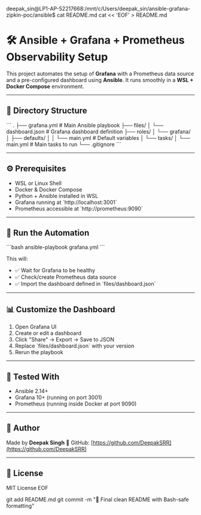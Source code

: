 deepak_sin@LP1-AP-52217668:/mnt/c/Users/deepak_sin/ansible-grafana-zipkin-poc/ansible$ cat README.md
cat << 'EOF' > README.md
# 🛠️ Ansible + Grafana + Prometheus Observability Setup

This project automates the setup of **Grafana** with a Prometheus data source and a pre-configured dashboard using **Ansible**. It runs smoothly in a **WSL + Docker Compose** environment.

---

## 📁 Directory Structure

\`\`\`
.
├── grafana.yml                   # Main Ansible playbook
├── files/
│   └── dashboard.json            # Grafana dashboard definition
├── roles/
│   └── grafana/
│       ├── defaults/
│       │   └── main.yml          # Default variables
│       └── tasks/
│           └── main.yml          # Main tasks to run
└── .gitignore
\`\`\`

---

## ⚙️ Prerequisites

- WSL or Linux Shell
- Docker & Docker Compose
- Python + Ansible installed in WSL
- Grafana running at \`http://localhost:3001\`
- Prometheus accessible at \`http://prometheus:9090\`

---

## 🚀 Run the Automation

\`\`\`bash
ansible-playbook grafana.yml
\`\`\`

This will:

- ✅ Wait for Grafana to be healthy
- ✅ Check/create Prometheus data source
- ✅ Import the dashboard defined in \`files/dashboard.json\`

---

## 📊 Customize the Dashboard

1. Open Grafana UI
2. Create or edit a dashboard
3. Click "Share" → Export → Save to JSON
4. Replace \`files/dashboard.json\` with your version
5. Rerun the playbook

---

## 🧪 Tested With

- Ansible 2.14+
- Grafana 10+ (running on port 3001)
- Prometheus (running inside Docker at port 9090)

---

## 📌 Author

Made by **Deepak Singh**
🔗 GitHub: [https://github.com/DeepakSRR](https://github.com/DeepakSRR)

---

## 📄 License

MIT License
EOF

git add README.md
git commit -m "📝 Final clean README with Bash-safe formatting"
